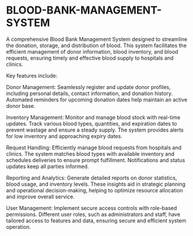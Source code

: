 # BLOOD-BANK-MANAGEMENT-SYSTEM
A comprehensive Blood Bank Management System designed to streamline the donation, storage, and distribution of blood. This system facilitates the efficient management of donor information, blood inventory, and blood requests, ensuring timely and effective blood supply to hospitals and clinics. 

Key features include:

Donor Management: Seamlessly register and update donor profiles, including personal details, contact information, and donation history. Automated reminders for upcoming donation dates help maintain an active donor base.

Inventory Management: Monitor and manage blood stock with real-time updates. Track various blood types, quantities, and expiration dates to prevent wastage and ensure a steady supply. The system provides alerts for low inventory and approaching expiry dates.

Request Handling: Efficiently manage blood requests from hospitals and clinics. The system matches blood types with available inventory and schedules deliveries to ensure prompt fulfillment. Notifications and status updates keep all parties informed.

Reporting and Analytics: Generate detailed reports on donor statistics, blood usage, and inventory levels. These insights aid in strategic planning and operational decision-making, helping to optimize resource allocation and improve overall service.

User Management: Implement secure access controls with role-based permissions. Different user roles, such as administrators and staff, have tailored access to features and data, ensuring secure and efficient system operation.
